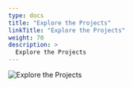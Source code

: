 ```yaml
---
type: docs
title: "Explore the Projects"
linkTitle: "Explore the Projects"
weight: 70
description: >
  Explore the Projects
---
```


![Explore the Projects](/images/bootcamp-slides/microservices-bootcamp/Slide70.PNG)
